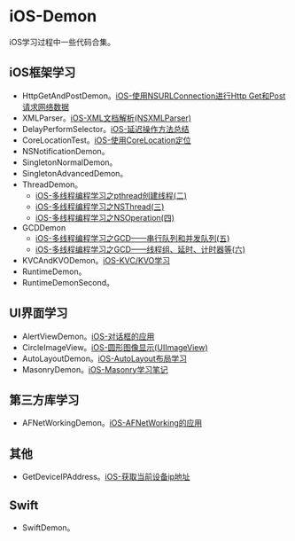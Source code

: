 # iOS-Demon
iOS学习过程中一些代码合集。


## iOS框架学习

* HttpGetAndPostDemon。[iOS-使用NSURLConnection进行Http Get和Post请求网络数据](http://lysongzi.com/2016/01/28/iOS-使用NSURLConnection进行Http-Get和Post请求网络数据/)
* XMLParser。[iOS-XML文档解析(NSXMLParser)](http://lysongzi.com/2016/01/23/iOS-XML文档解析(NSXMLParser)/)
* DelayPerformSelector。[iOS-延迟操作方法总结](http://lysongzi.com/2016/01/30/iOS-延迟操作方法总结/)
* CoreLocationTest。[iOS-使用CoreLocation定位](http://lysongzi.com/2016/01/24/iOS-使用CoreLocation定位/)
* NSNotificationDemon。
* SingletonNormalDemon。
* SingletonAdvancedDemon。
* ThreadDemon。
	* [iOS-多线程编程学习之pthread创建线程(二)](http://lysongzi.com/2016/02/23/iOS-多线程编程学习之pthread创建线程-二/)
	* [iOS-多线程编程学习之NSThread(三)](http://lysongzi.com/2016/02/23/iOS-多线程编程学习之NSThread-三/)
	* [iOS-多线程编程学习之NSOperation(四)](http://lysongzi.com/2016/02/23/iOS-多线程编程学习之NSOperation-四/)
* GCDDemon
	* [iOS-多线程编程学习之GCD——串行队列和并发队列(五)](http://lysongzi.com/2016/02/26/iOS-多线程编程学习之GCD——串行队列和并发队列-五/)
	* [iOS-多线程编程学习之GCD——线程组、延时、计时器等(六)](http://lysongzi.com/2016/02/26/iOS-多线程编程学习之GCD——线程组、延时、计时器等-六/)
* KVCAndKVODemon。[iOS-KVC/KVO学习](http://lysongzi.com/2016/02/28/iOS-KVC-KVO学习/)
* RuntimeDemon。
* RuntimeDemonSecond。

## UI界面学习

* AlertViewDemon。[iOS-对话框的应用](http://lysongzi.com/2016/01/29/iOS-对话框的应用/)
* CircleImageView。[iOS-圆形图像显示(UIImageView)](http://lysongzi.com/2016/02/04/iOS-圆形图像显示/)
* AutoLayoutDemon。[iOS-AutoLayout布局学习](http://lysongzi.com/2016/02/12/iOS-AutoLayout布局学习/)
* MasonryDemon。[iOS-Masonry学习笔记](http://lysongzi.com/2016/02/20/iOS-Masonry学习笔记/)

## 第三方库学习

* AFNetWorkingDemon。[iOS-AFNetWorking的应用](http://lysongzi.com/2016/01/29/iOS-AFNetWorking的应用/)   

## 其他

* GetDeviceIPAddress。[iOS-获取当前设备ip地址](http://lysongzi.com/2016/01/28/iOS-获取当前设备ip地址/)

## Swift
* SwiftDemon。


